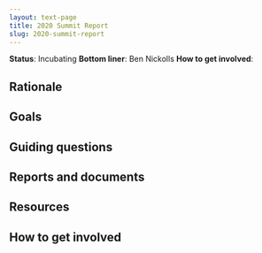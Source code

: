 ```yaml
---
layout: text-page
title: 2020 Summit Report
slug: 2020-summit-report
---
```


**Status**: Incubating
**Bottom liner**: Ben Nickolls
**How to get involved**:  

## Rationale

## Goals

## Guiding questions

## Reports and documents

## Resources

## How to get involved
